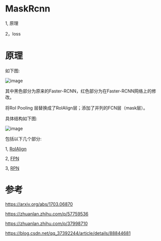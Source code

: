 MaskRcnn
===

1, 原理

2，loss


原理
===

如下图:

![image](https://user-images.githubusercontent.com/37278270/131234849-ef6da8f2-eed1-4cf0-b31d-e3ea5f5fe565.png)

其中黑色部分为原来的Faster-RCNN，红色部分为在Faster-RCNN网络上的修改。

将RoI Pooling 层替换成了RoIAlign层；添加了并列的FCN层（mask层）。

具体结构如下图:

![image](https://user-images.githubusercontent.com/37278270/131235615-fe7f1f6c-c5d3-4a77-b929-8d96f104281f.png)

包括以下几个部分:

1, [RoIAlign](./two.md)

2, [FPN](https://github.com/chaotiaor/blog/blob/master/ObjectDetection/rcnn/FPN/one.md)

3, [RPN](https://github.com/chaotiaor/blog/blob/master/ObjectDetection/rcnn/FasterRcnn/two.md)



参考
===

https://arxiv.org/abs/1703.06870

https://zhuanlan.zhihu.com/p/57759536

https://zhuanlan.zhihu.com/p/37998710

https://blog.csdn.net/qq_37392244/article/details/88844681
















